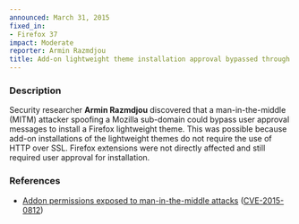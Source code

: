 ```yaml
---
announced: March 31, 2015
fixed_in:
- Firefox 37
impact: Moderate
reporter: Armin Razmdjou
title: Add-on lightweight theme installation approval bypassed through MITM attack
---
```


<h3>Description</h3>

<p>Security researcher <strong>Armin Razmdjou</strong> discovered that a
man-in-the-middle (MITM) attacker spoofing a Mozilla sub-domain could bypass
user approval messages to install a Firefox lightweight theme. This was possible
because add-on installations of the lightweight themes do not require the use of
HTTP over SSL. Firefox extensions were not directly affected and still required
user approval for installation.
</p>

<h3>References</h3>

<ul>
  <li><a href="https://bugzilla.mozilla.org/show_bug.cgi?id=1128126">
        Addon permissions exposed to man-in-the-middle attacks</a>
(<a href="http://cve.mitre.org/cgi-bin/cvename.cgi?name=CVE-2015-0812"
class="ex-ref">CVE-2015-0812</a>)</li>
</ul>



